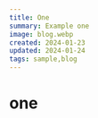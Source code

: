 ```yaml
---
title: One
summary: Example one
image: blog.webp
created: 2024-01-23
updated: 2024-01-24
tags: sample,blog
---
```

# one
